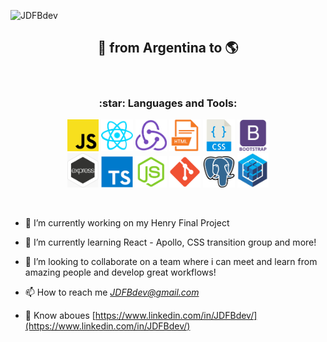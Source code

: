 
  ![JDFBdev](https://github.com/JDFBdev/JDFBdev/blob/main/Front%20animation.gif)


<h2 align="center">
🚀 from Argentina to 🌎
</h2>

&nbsp;&nbsp;


<h3 align="center">
:star: Languages and Tools:
</h2>


<p align="center">
  <code><img width="10%" src="https://github.com/JDFBdev/JDFBdev/blob/main/icons/javaScript.png"></code>
  <code><img width="10%" src="https://github.com/JDFBdev/JDFBdev/blob/main/icons/react.png"></code>
  <code><img width="10%" src="https://github.com/JDFBdev/JDFBdev/blob/main/icons/redux.png"></code>
  <code><img width="10%" src="https://github.com/JDFBdev/JDFBdev/blob/main/icons/html.png"></code>
  <code><img width="10%" src="https://github.com/JDFBdev/JDFBdev/blob/main/icons/css.png"></code>
  <code><img width="10%" src="https://github.com/JDFBdev/JDFBdev/blob/main/icons/boostrap.png"></code>
  <br />
  <code><img width="10%" src="https://github.com/JDFBdev/JDFBdev/blob/main/icons/express.png"></code>
  <code><img width="10%" src="https://github.com/JDFBdev/JDFBdev/blob/main/icons/typescript.png"></code>
  <code><img width="10%" src="https://github.com/JDFBdev/JDFBdev/blob/main/icons/node.png"></code>
  <code><img width="10%" src="https://github.com/JDFBdev/JDFBdev/blob/main/icons/git.png"></code>
  <code><img width="10%" src="https://github.com/JDFBdev/JDFBdev/blob/main/icons/postgresql.png"></code>
  <code><img width="10%" src="https://github.com/JDFBdev/JDFBdev/blob/main/icons/sequelize.jpg"></code>
  <br />  
</p>


&nbsp;&nbsp;



- 🔭 I’m currently working on my Henry Final Project

- 🌱 I’m currently learning React - Apollo, CSS transition group and more!

- 👯 I’m looking to collaborate on a team where i can meet and learn from amazing people and develop great workflows!

- 📫 How to reach me *JDFBdev@gmail.com*

- 📄 Know aboues [https://www.linkedin.com/in/JDFBdev/](https://www.linkedin.com/in/JDFBdev/)

